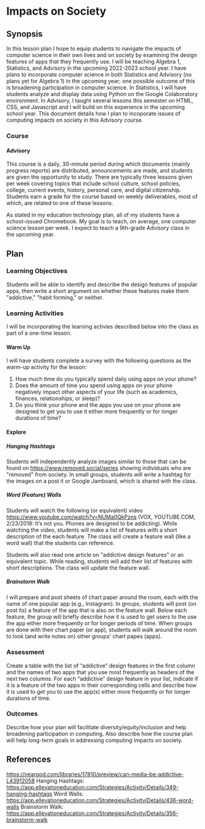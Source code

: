 # Impacts on Society

## Synopsis

In this lesson plan I hope to equip students to navigate the impacts of computer science in their own lives and on society by examining the design features of apps that they frequently use. I will be teaching Algebra 1, Statistics, and Advisory in the upcoming 2022-2023 school year. I have plans to incorporate computer science in both Statistics and Advisory (no plans yet for Algebra 1) in the upcoming year; one possible outcome of this is broadening participation in computer science. In Statistics, I will have students analyze and display data using Python on the Google Colaboratory environment. In Advisory, I taught several lessons this semester on HTML, CSS, and Javascript and I will build on this experience in the upcoming school year. This document details how I plan to incoporate issues of computing impacts on society in this Advisory course.

### Course

#### Advisory 

This course is a daily, 30-minute period during which documents (mainly progress reports) are distributed, announcements are made, and students are given the opportunity to study. There are typically three lessons given per week covering topics that include school culture, school policies, college, current events, history, personal care, and digital citizenship. Students earn a grade for the course based on weekly deliverables, most of which, are related to one of these lessons. 

As stated in my education technology plan, all of my students have a school-issued Chromebook. My goal is to teach, on average, one computer science lesson per week. I expect to teach a 9th-grade Advisory class in the upcoming year. 

## Plan

### Learning Objectives

Students will be able to identify and describe the design features of popular apps, then write a short argument on whether these features make them "addictive," "habit forming," or neither.  

### Learning Activities

I will be incorporating the learning activies described below into the class as part of a one-time lesson. 

#### Warm Up
I will have students complete a survey with the following questions as the warm-up activity for the lesson:
1. How much time do you typically spend daily using apps on your phone? 
2. Does the amount of time you spend using apps on your phone negatively impact other aspects of your life (such as academics, finances, relationships, or sleep)? 
3. Do you think your phone and the apps you use on your phone are designed to get you to use it either more frequently or for longer durations of time?

#### Explore

##### Hanging Hashtags
Students will independently analyze images similar to those that can be found on https://www.removed.social/series showing individuals who are "removed" from society. In small groups, students will write a hashtag for the images on a post it or Google Jamboard, which is shared with the class.

##### Word (Feature) Walls
Students will watch the following (or equivalent) video https://www.youtube.com/watch?v=NUMa0QkPzns (VOX, YOUTUBE.COM, 2/23/2018: It’s not you. Phones are designed to be addicting). While watching the video, students will make a list of features with a short description of the each feature. The class will create a feature wall (like a word wall) that the students can reference.  

Students will also read one article on "addictive design features" or an equivalent topic. While reading, students will add their list of features with short descriptions. The class will update the feature wall.

##### Brainstorm Walk
I will prepare and post sheets of chart paper around the room, each with the name of one popular app (e.g., Instagram). In groups, students will post (on post its) a feature of the app that is also on the feature wall. Below each feature, the group will briefly describe how it is used to get users to the use the app either more frequently or for longer periods of time. When groups are done with their chart paper (or app), students will walk around the room to look (and write notes on) other groups' chart papes (apps).

##### 


### Assessment

Create a table with the list of “addictive” design features in the first column and the names of two apps that you use most frequently as headers of the next two columns. For each “addictive” design feature in your list, indicate if it is a feature of the two apps in their corresponding cells and describe how it is used to get you to use the app(s) either more frequently or for longer durations of time.

### Outcomes

Describe how your plan will facilitate diversity/equity/inclusion and help broadening participation in computing. Also describe how the course plan will help long-term goals in addressing computing impacts on society.

## References
https://nearpod.com/libraries/17810/preview/can-media-be-addictive-L43912058
Hanging Hashtags: https://app.ellevationeducation.com/Strategies/Activity/Details/349-hanging-hashtags
Word Walls: https://app.ellevationeducation.com/Strategies/Activity/Details/436-word-walls
Brainstorm Walk: https://app.ellevationeducation.com/Strategies/Activity/Details/356-brainstorm-walk
